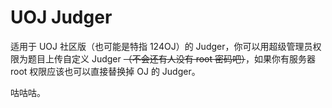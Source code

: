 # UOJ Judger

适用于 UOJ 社区版（也可能是特指 124OJ）的 Judger，你可以用超级管理员权限为题目上传自定义 Judger ~~（不会还有人没有 root 密码吧）~~，如果你有服务器 root 权限应该也可以直接替换掉 OJ 的 Judger。

咕咕咕。
